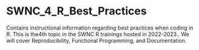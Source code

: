 # SWNC_4_R_Best_Practices
Contains instructional information regarding best practices when coding in R. This is the4th topic in the SWNC R trainings hosted in 2022-2023.. We will cover Reproducibility, Functional Programming, and Documentation.
